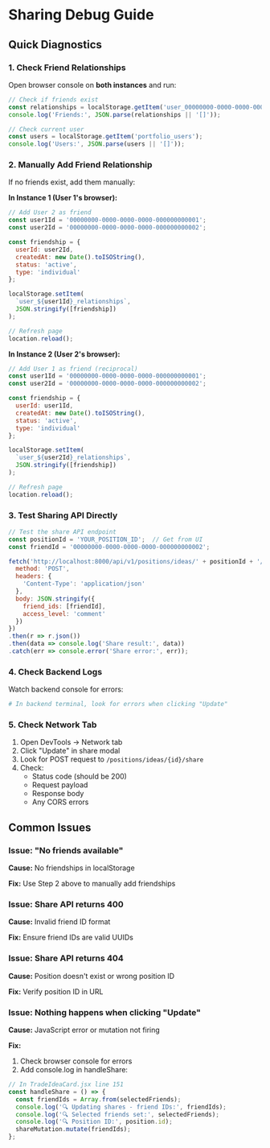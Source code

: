 # Sharing Debug Guide

## Quick Diagnostics

### 1. Check Friend Relationships

Open browser console on **both instances** and run:

```javascript
// Check if friends exist
const relationships = localStorage.getItem('user_00000000-0000-0000-0000-000000000001_relationships');
console.log('Friends:', JSON.parse(relationships || '[]'));

// Check current user
const users = localStorage.getItem('portfolio_users');
console.log('Users:', JSON.parse(users || '[]'));
```

### 2. Manually Add Friend Relationship

If no friends exist, add them manually:

**In Instance 1 (User 1's browser):**
```javascript
// Add User 2 as friend
const user1Id = '00000000-0000-0000-0000-000000000001';
const user2Id = '00000000-0000-0000-0000-000000000002';

const friendship = {
  userId: user2Id,
  createdAt: new Date().toISOString(),
  status: 'active',
  type: 'individual'
};

localStorage.setItem(
  `user_${user1Id}_relationships`,
  JSON.stringify([friendship])
);

// Refresh page
location.reload();
```

**In Instance 2 (User 2's browser):**
```javascript
// Add User 1 as friend (reciprocal)
const user1Id = '00000000-0000-0000-0000-000000000001';
const user2Id = '00000000-0000-0000-0000-000000000002';

const friendship = {
  userId: user1Id,
  createdAt: new Date().toISOString(),
  status: 'active',
  type: 'individual'
};

localStorage.setItem(
  `user_${user2Id}_relationships`,
  JSON.stringify([friendship])
);

// Refresh page
location.reload();
```

### 3. Test Sharing API Directly

```javascript
// Test the share API endpoint
const positionId = 'YOUR_POSITION_ID';  // Get from UI
const friendId = '00000000-0000-0000-0000-000000000002';

fetch('http://localhost:8000/api/v1/positions/ideas/' + positionId + '/share', {
  method: 'POST',
  headers: {
    'Content-Type': 'application/json'
  },
  body: JSON.stringify({
    friend_ids: [friendId],
    access_level: 'comment'
  })
})
.then(r => r.json())
.then(data => console.log('Share result:', data))
.catch(err => console.error('Share error:', err));
```

### 4. Check Backend Logs

Watch backend console for errors:
```bash
# In backend terminal, look for errors when clicking "Update"
```

### 5. Check Network Tab

1. Open DevTools → Network tab
2. Click "Update" in share modal
3. Look for POST request to `/positions/ideas/{id}/share`
4. Check:
   - Status code (should be 200)
   - Request payload
   - Response body
   - Any CORS errors

## Common Issues

### Issue: "No friends available"

**Cause:** No friendships in localStorage

**Fix:** Use Step 2 above to manually add friendships

### Issue: Share API returns 400

**Cause:** Invalid friend ID format

**Fix:** Ensure friend IDs are valid UUIDs

### Issue: Share API returns 404

**Cause:** Position doesn't exist or wrong position ID

**Fix:** Verify position ID in URL

### Issue: Nothing happens when clicking "Update"

**Cause:** JavaScript error or mutation not firing

**Fix:** 
1. Check browser console for errors
2. Add console.log in handleShare:
```javascript
// In TradeIdeaCard.jsx line 151
const handleShare = () => {
  const friendIds = Array.from(selectedFriends);
  console.log('🔍 Updating shares - friend IDs:', friendIds);
  console.log('🔍 Selected friends set:', selectedFriends);
  console.log('🔍 Position ID:', position.id);
  shareMutation.mutate(friendIds);
};
```

